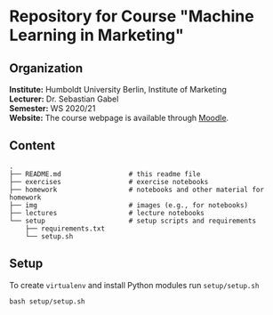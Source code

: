 # Repository for Course "Machine Learning in Marketing"


## Organization

__Institute:__ Humboldt University Berlin, Institute of Marketing <br>
__Lecturer:__ Dr. Sebastian Gabel <br>
__Semester:__ WS 2020/21 <br>
__Website:__ The course webpage is available through [Moodle](https://moodle.hu-berlin.de/course/view.php?id=98455).


## Content

```
.
├── README.md                 # this readme file
├── exercises                 # exercise notebooks
├── homework                  # notebooks and other material for homework
├── img                       # images (e.g., for notebooks)
├── lectures                  # lecture notebooks
└── setup                     # setup scripts and requirements
    ├── requirements.txt
    └── setup.sh
```


## Setup

To create `virtualenv` and install Python modules run `setup/setup.sh`

```
bash setup/setup.sh
```

